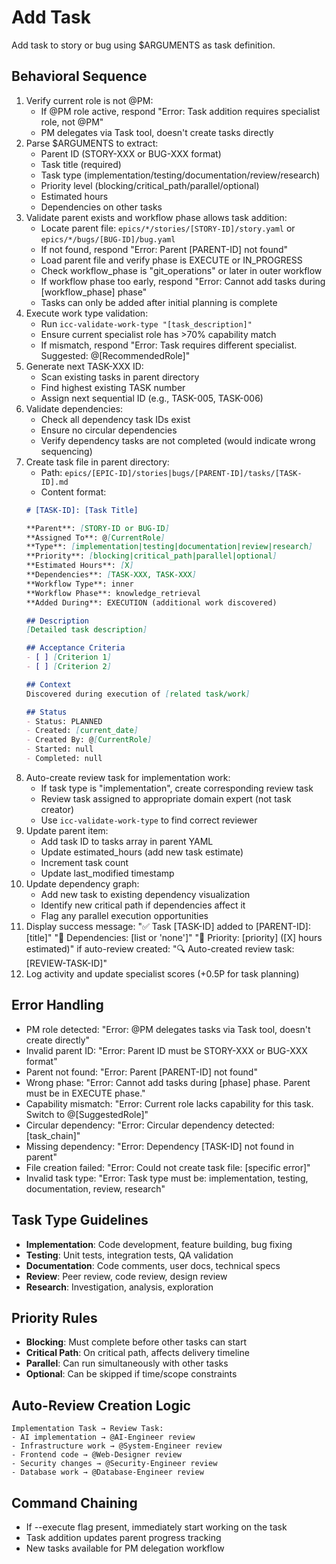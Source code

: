 # Add Task

Add task to story or bug using $ARGUMENTS as task definition.

## Behavioral Sequence
1. Verify current role is not @PM:
   - If @PM role active, respond "Error: Task addition requires specialist role, not @PM"
   - PM delegates via Task tool, doesn't create tasks directly
2. Parse $ARGUMENTS to extract:
   - Parent ID (STORY-XXX or BUG-XXX format)
   - Task title (required)
   - Task type (implementation/testing/documentation/review/research)
   - Priority level (blocking/critical_path/parallel/optional)
   - Estimated hours
   - Dependencies on other tasks
3. Validate parent exists and workflow phase allows task addition:
   - Locate parent file: `epics/*/stories/[STORY-ID]/story.yaml` or `epics/*/bugs/[BUG-ID]/bug.yaml`
   - If not found, respond "Error: Parent [PARENT-ID] not found"
   - Load parent file and verify phase is EXECUTE or IN_PROGRESS
   - Check workflow_phase is "git_operations" or later in outer workflow
   - If workflow phase too early, respond "Error: Cannot add tasks during [workflow_phase] phase"
   - Tasks can only be added after initial planning is complete
4. Execute work type validation:
   - Run `icc-validate-work-type "[task_description]"`
   - Ensure current specialist role has >70% capability match
   - If mismatch, respond "Error: Task requires different specialist. Suggested: @[RecommendedRole]"
5. Generate next TASK-XXX ID:
   - Scan existing tasks in parent directory
   - Find highest existing TASK number
   - Assign next sequential ID (e.g., TASK-005, TASK-006)
6. Validate dependencies:
   - Check all dependency task IDs exist
   - Ensure no circular dependencies
   - Verify dependency tasks are not completed (would indicate wrong sequencing)
7. Create task file in parent directory:
   - Path: `epics/[EPIC-ID]/stories|bugs/[PARENT-ID]/tasks/[TASK-ID].md`
   - Content format:
   ```markdown
   # [TASK-ID]: [Task Title]
   
   **Parent**: [STORY-ID or BUG-ID]
   **Assigned To**: @[CurrentRole]
   **Type**: [implementation|testing|documentation|review|research]
   **Priority**: [blocking|critical_path|parallel|optional]
   **Estimated Hours**: [X]
   **Dependencies**: [TASK-XXX, TASK-XXX]
   **Workflow Type**: inner
   **Workflow Phase**: knowledge_retrieval
   **Added During**: EXECUTION (additional work discovered)
   
   ## Description
   [Detailed task description]
   
   ## Acceptance Criteria
   - [ ] [Criterion 1]
   - [ ] [Criterion 2]
   
   ## Context
   Discovered during execution of [related task/work]
   
   ## Status
   - Status: PLANNED
   - Created: [current_date]
   - Created By: @[CurrentRole]
   - Started: null
   - Completed: null
   ```
8. Auto-create review task for implementation work:
   - If task type is "implementation", create corresponding review task
   - Review task assigned to appropriate domain expert (not task creator)
   - Use `icc-validate-work-type` to find correct reviewer
9. Update parent item:
   - Add task ID to tasks array in parent YAML
   - Update estimated_hours (add new task estimate)
   - Increment task count
   - Update last_modified timestamp
10. Update dependency graph:
    - Add new task to existing dependency visualization
    - Identify new critical path if dependencies affect it
    - Flag any parallel execution opportunities
11. Display success message:
    "✅ Task [TASK-ID] added to [PARENT-ID]: [title]"
    "🔗 Dependencies: [list or 'none']"
    "🎯 Priority: [priority] ([X] hours estimated)"
    if auto-review created: "🔍 Auto-created review task: [REVIEW-TASK-ID]"
12. Log activity and update specialist scores (+0.5P for task planning)

## Error Handling
- PM role detected: "Error: @PM delegates tasks via Task tool, doesn't create directly"
- Invalid parent ID: "Error: Parent ID must be STORY-XXX or BUG-XXX format"
- Parent not found: "Error: Parent [PARENT-ID] not found"
- Wrong phase: "Error: Cannot add tasks during [phase] phase. Parent must be in EXECUTE phase."
- Capability mismatch: "Error: Current role lacks capability for this task. Switch to @[SuggestedRole]"
- Circular dependency: "Error: Circular dependency detected: [task_chain]"
- Missing dependency: "Error: Dependency [TASK-ID] not found in parent"
- File creation failed: "Error: Could not create task file: [specific error]"
- Invalid task type: "Error: Task type must be: implementation, testing, documentation, review, research"

## Task Type Guidelines
- **Implementation**: Code development, feature building, bug fixing
- **Testing**: Unit tests, integration tests, QA validation
- **Documentation**: Code comments, user docs, technical specs
- **Review**: Peer review, code review, design review
- **Research**: Investigation, analysis, exploration

## Priority Rules
- **Blocking**: Must complete before other tasks can start
- **Critical Path**: On critical path, affects delivery timeline
- **Parallel**: Can run simultaneously with other tasks
- **Optional**: Can be skipped if time/scope constraints

## Auto-Review Creation Logic
```
Implementation Task → Review Task:
- AI implementation → @AI-Engineer review
- Infrastructure work → @System-Engineer review
- Frontend code → @Web-Designer review
- Security changes → @Security-Engineer review
- Database work → @Database-Engineer review
```

## Command Chaining
- If --execute flag present, immediately start working on the task
- Task addition updates parent progress tracking
- New tasks available for PM delegation workflow